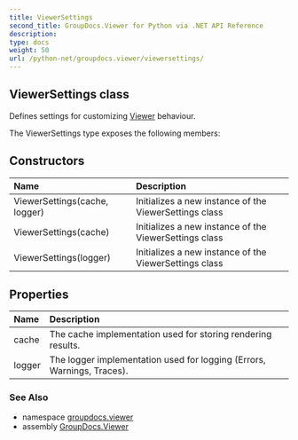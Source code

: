 ```yaml
---
title: ViewerSettings
second_title: GroupDocs.Viewer for Python via .NET API Reference
description: 
type: docs
weight: 50
url: /python-net/groupdocs.viewer/viewersettings/
---
```


## ViewerSettings class

Defines settings for customizing [Viewer](/viewer/python-net/groupdocs.viewer/viewer/) behaviour.

The ViewerSettings type exposes the following members:
## Constructors
| Name | Description |
| :- | :- |
|ViewerSettings(cache, logger)|Initializes a new instance of the ViewerSettings class|
|ViewerSettings(cache)|Initializes a new instance of the ViewerSettings class|
|ViewerSettings(logger)|Initializes a new instance of the ViewerSettings class|
## Properties
| Name | Description |
| :- | :- |
|cache|The cache implementation used for storing rendering results.|
|logger|The logger implementation used for logging (Errors, Warnings, Traces).|

### See Also

* namespace [groupdocs.viewer](/viewer/python-net/groupdocs.viewer/)
* assembly [GroupDocs.Viewer](/viewer/python-net/)

